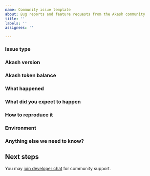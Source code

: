 ```yaml
---
name: Community issue template
about: Bug reports and feature requests from the Akash community
title: ''
labels: ''
assignees: ''

---
```


<!-- This form is for bug reports and feature requests ONLY!

If you're looking for help, run `akash -h`, check out documentation at https://docs.akash.network.

Join our chat at http://akash.network/chat to speak with a team member.

If the matter is security related, please DM an admin on our Telegram channel at https://akash.network/chat
-->

### Issue type
<!--  Bug or feature request? -->

### Akash version

<!-- output of:
$ akash version
-->


### Akash token balance
<!-- output of: 
$ akash key list #returns your key names and values
$ akash query account [key value] #returns your balance
-->

### What happened

### What did you expect to happen

### How to reproduce it
<!--  Steps to reproduce, as minimally and precisely as possible -->


### Environment
<!--  Where are you running?
akash (server): testnet or local?
akash (client): OS and other env info as appropriate 
-->


### Anything else we need to know?
<!-- For example:
     - {deployment,lease} id as appropriate
     - deployment.yaml if appropriate
-->

## Next steps

You may [join developer chat](https://akash.network/chat) for community support.

